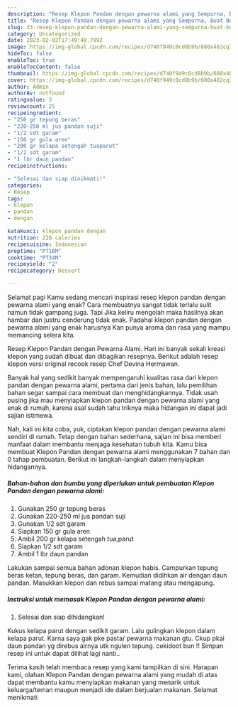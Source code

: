 ```yaml
---
description: "Resep Klepon Pandan dengan pewarna alami yang Sempurna, Buat Buka Puasa Bisa Manjain Lidah"
title: "Resep Klepon Pandan dengan pewarna alami yang Sempurna, Buat Buka Puasa Bisa Manjain Lidah"
slug: 33-resep-klepon-pandan-dengan-pewarna-alami-yang-sempurna-buat-buka-puasa-bisa-manjain-lidah
category: Uncategorized
date: 2023-02-02T17:49:48.799Z
image: https://img-global.cpcdn.com/recipes/d740f949c0cd8b9b/680x482cq70/klepon-pandan-dengan-pewarna-alami-foto-resep-utama.jpg
hideToc: false
enableToc: true
enableTocContent: false
thumbnail: https://img-global.cpcdn.com/recipes/d740f949c0cd8b9b/680x482cq70/klepon-pandan-dengan-pewarna-alami-foto-resep-utama.jpg
cover: https://img-global.cpcdn.com/recipes/d740f949c0cd8b9b/680x482cq70/klepon-pandan-dengan-pewarna-alami-foto-resep-utama.jpg
author: Admin
authorAv: notfound
ratingvalue: 3
reviewcount: 25
recipeingredient:
- "250 gr tepung beras"
- "220-250 ml jus pandan suji"
- "1/2 sdt garam"
- "150 gr gula aren"
- "200 gr kelapa setengah tuaparut"
- "1/2 sdt garam"
- "1 lbr daun pandan"
recipeinstructions:

- "Selesai dan siap dinikmati!"
categories:
- Resep
tags:
- klepon
- pandan
- dengan

katakunci: klepon pandan dengan 
nutrition: 228 calories
recipecuisine: Indonesian
preptime: "PT16M"
cooktime: "PT34M"
recipeyield: "2"
recipecategory: Dessert

---
```



Selamat pagi Kamu sedang mencari inspirasi resep klepon pandan dengan pewarna alami yang enak? Cara membuatnya sangat tidak terlalu sulit namun tidak gampang juga. Tapi Jika keliru mengolah maka hasilnya akan hambar dan justru cenderung tidak enak. Padahal klepon pandan dengan pewarna alami yang enak harusnya Kan punya aroma dan rasa yang mampu memancing selera kita.


Resep Klepon Pandan dengan Pewarna Alami. Hari ini banyak sekali kreasi klepon yang sudah dibuat dan dibagikan resepnya. Berikut adalah resep klepon versi original recook resep Chef Devina Hermawan.

Banyak hal yang sedikit banyak mempengaruhi kualitas rasa dari klepon pandan dengan pewarna alami, pertama dari jenis bahan, lalu pemilihan bahan segar sampai cara membuat dan menghidangkannya. Tidak usah pusing jika mau menyiapkan klepon pandan dengan pewarna alami yang enak di rumah, karena asal sudah tahu triknya maka hidangan ini dapat jadi sajian istimewa.


Nah, kali ini kita coba, yuk, ciptakan klepon pandan dengan pewarna alami sendiri di rumah. Tetap dengan bahan sederhana, sajian ini bisa memberi manfaat dalam membantu menjaga kesehatan tubuh kita. Kamu bisa membuat Klepon Pandan dengan pewarna alami menggunakan 7 bahan dan 0 tahap pembuatan. Berikut ini langkah-langkah dalam menyiapkan hidangannya.

<!--inarticleads1-->

##### Bahan-bahan dan bumbu yang diperlukan untuk pembuatan Klepon Pandan dengan pewarna alami:

1. Gunakan 250 gr tepung beras
1. Gunakan 220-250 ml jus pandan suji
1. Gunakan 1/2 sdt garam
1. Siapkan 150 gr gula aren
1. Ambil 200 gr kelapa setengah tua,parut
1. Siapkan 1/2 sdt garam
1. Ambil 1 lbr daun pandan


Lakukan sampai semua bahan adonan klepon habis. Campurkan tepung beras ketan, tepung beras, dan garam. Kemudian didihkan air dengan daun pandan. Masukkan klepon dan rebus sampai matang atau mengapung. 

<!--inarticleads2-->

##### Instruksi untuk memasak Klepon Pandan dengan pewarna alami:


1. Selesai dan siap dihidangkan!

Kukus kelapa parut dengan sedikit garam. Lalu gulingkan klepon dalam kelapa parut. Karna saya gak pke pasta/ pewarna makanan gtu. Ckup pkai daun pandan yg direbus airnya utk ngulen tepung. cekidoot bun !! Simpan resep ini untuk dapat dilihat lagi nanti.. 

Terima kasih telah membaca resep yang kami tampilkan di sini. Harapan kami, olahan Klepon Pandan dengan pewarna alami yang mudah di atas dapat membantu kamu menyiapkan makanan yang menarik untuk keluarga/teman maupun menjadi ide dalam berjualan makanan. Selamat menikmati
